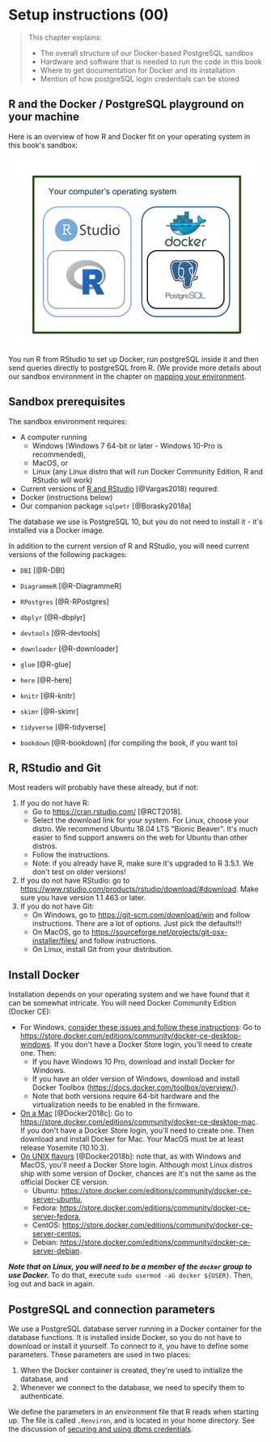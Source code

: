 # Setup instructions (00)

> This chapter explains:
> 
> * The overall structure of our Docker-based PostgreSQL sandbox
> * Hardware and software that is needed to run the code in this book
> * Where to get documentation for Docker and its installation
> * Mention of how postgreSQL login credentials can be stored

## R and the Docker / PostgreSQL playground on your machine

Here is an overview of how R and Docker fit on your operating system in this book's sandbox:
    
![R and Docker](./screenshots/environment_overview.png)

You run R from RStudio to set up Docker, run postgreSQL inside it and then send queries directly to postgreSQL from R. (We provide more details about our sandbox environment in the chapter on [mapping your environment](#sandbox-environment).

## Sandbox prerequisites

The sandbox environment requires:

* A computer running 
  + Windows (Windows 7 64-bit or later - Windows 10-Pro is recommended),
  + MacOS, or
  + Linux (any Linux distro that will run Docker Community Edition, R and RStudio will work)
* Current versions of [R and RStudio](https://www.datacamp.com/community/tutorials/installing-R-windows-mac-ubuntu) [@Vargas2018) required.
* Docker (instructions below)
* Our companion package `sqlpetr` [@Borasky2018a] 

The database we use is PostgreSQL 10, but you do not need to install it - it's installed via a Docker image. 

In addition to the current version of R and RStudio, you will need current versions of the following packages:

* `DBI` [@R-DBI]
* `DiagrammeR` [@R-DiagrammeR]
* `RPostgres` [@R-RPostgres]
* `dbplyr` [@R-dbplyr]
* `devtools` [@R-devtools]
* `downloader` [@R-downloader]
* `glue` [@R-glue]
* `here` [@R-here]
* `knitr` [@R-knitr]
* `skimr` [@R-skimr]
* `tidyverse` [@R-tidyverse]

* `bookdown` [@R-bookdown] (for compiling the book, if you want to)

## R, RStudio and Git

Most readers will probably have these already, but if not:

1. If you do not have R:
    * Go to <https://cran.rstudio.com/> [@RCT2018].
    * Select the download link for your system. For Linux, choose your distro. We recommend Ubuntu 18.04 LTS "Bionic Beaver". It's much easier to find support answers on the web for Ubuntu than other distros.
    * Follow the instructions.
    * Note: if you already have R, make sure it's upgraded to R 3.5.1. We don't test on older versions!
2. If you do not have RStudio: go to <https://www.rstudio.com/products/rstudio/download/#download>. Make sure you have version 1.1.463 or later.
3. If you do not have Git:
    * On Windows, go to <https://git-scm.com/download/win> and follow instructions. There are a lot of options. Just pick the defaults!!!
    * On MacOS, go to <https://sourceforge.net/projects/git-osx-installer/files/> and follow instructions.
    * On Linux, install Git from your distribution.

## Install Docker

Installation depends on your operating system and we have found that it can be somewhat intricate.  You will need Docker Community Edition (Docker CE):

* For Windows, [consider these issues and follow these instructions](#windows-tech-details): Go to <https://store.docker.com/editions/community/docker-ce-desktop-windows>. If you don't have a Docker Store login, you'll need to create one. Then:
    * If you have Windows 10 Pro, download and install Docker for Windows.
    * If you have an older version of Windows, download and install Docker Toolbox (<https://docs.docker.com/toolbox/overview/>).
    * Note that both versions require 64-bit hardware and the virtualization needs to be enabled in the firmware.
* [On a Mac](https://docs.docker.com/docker-for-mac/install/) [@Docker2018c]: Go to <https://store.docker.com/editions/community/docker-ce-desktop-mac>. If you don't have a Docker Store login, you'll need to create one. Then download and install Docker for Mac. Your MacOS must be at least release Yosemite (10.10.3).
* [On UNIX flavors](https://docs.docker.com/install/#supported-platforms) [@Docker2018b]: note that, as with Windows and MacOS, you'll need a Docker Store login. Although most Linux distros ship with some version of Docker, chances are it's not the same as the official Docker CE version.
    * Ubuntu: <https://store.docker.com/editions/community/docker-ce-server-ubuntu>,
    * Fedora: <https://store.docker.com/editions/community/docker-ce-server-fedora>,
    * CentOS: <https://store.docker.com/editions/community/docker-ce-server-centos>,
    * Debian: <https://store.docker.com/editions/community/docker-ce-server-debian>.
    
***Note that on Linux, you will need to be a member of the `docker` group to use Docker.*** To do that, execute `sudo usermod -aG docker ${USER}`. Then, log out and back in again.

## PostgreSQL and connection parameters

We use a PostgreSQL database server running in a Docker container for the database functions.  It is installed inside Docker, so you do not have to download or install it yourself. To connect to it, you have to define some parameters. These parameters are used in two places:

1. When the Docker container is created, they're used to initialize the database, and
2. Whenever we connect to the database, we need to specify them to authenticate.

We define the parameters in an environment file that R reads when starting up. The file is called `.Renviron`, and is located in your home directory.  See the discussion of [securing and using dbms credentials](#dbms-login).
